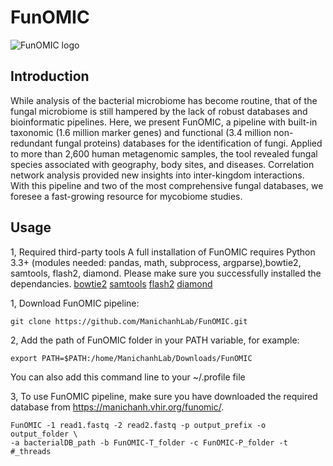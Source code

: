 # FunOMIC
![FunOMIC logo](https://manichanh.vhir.org/assets/img/funomic_logo.jpeg)
## Introduction
While analysis of the bacterial microbiome has become routine, that of the fungal microbiome is still hampered by the lack of robust databases and bioinformatic 
pipelines. Here, we present FunOMIC, a pipeline with built-in taxonomic (1.6 million marker genes) and functional (3.4 million non-redundant fungal proteins) 
databases for the identification of fungi. Applied to more than 2,600 human metagenomic samples, the tool revealed fungal species associated with geography, 
body sites, and diseases. Correlation network analysis provided new insights into inter-kingdom interactions. With this pipeline and two of the most comprehensive 
fungal databases, we foresee a fast-growing resource for mycobiome studies.
## Usage
1, Required third-party tools
A full installation of FunOMIC requires Python 3.3+ (modules needed: pandas, math, subprocess, argparse),bowtie2, samtools, flash2, diamond. Please make sure you successfully installed the dependancies.
[bowtie2](http://bowtie-bio.sourceforge.net/bowtie2/index.shtml)
[samtools](http://www.htslib.org/)
[flash2](https://github.com/dstreett/FLASH2)
[diamond](https://github.com/bbuchfink/diamond/wiki)

1, Download FunOMIC pipeline:
```
git clone https://github.com/ManichanhLab/FunOMIC.git
```
2, Add the path of FunOMIC folder in your PATH variable, for example:
```
export PATH=$PATH:/home/ManichanhLab/Downloads/FunOMIC
```
You can also add this command line to your ~/.profile file

3, To use FunOMIC pipeline, make sure you have downloaded the required database from https://manichanh.vhir.org/funomic/.
```
FunOMIC -1 read1.fastq -2 read2.fastq -p output_prefix -o output_folder \
-a bacterialDB_path -b FunOMIC-T_folder -c FunOMIC-P_folder -t #_threads
```

